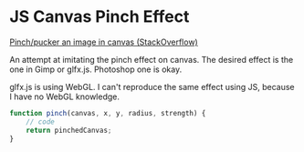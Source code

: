 # JS Canvas Pinch Effect

[Pinch/pucker an image in canvas (StackOverflow)](http://stackoverflow.com/questions/33402497/pinch-pucker-an-image-in-canvas)

An attempt at imitating the pinch effect on canvas. The desired effect is the one in Gimp or glfx.js. Photoshop one is okay.

glfx.js is using WebGL. I can't reproduce the same effect using JS, because I have no WebGL knowledge.

```javascript
function pinch(canvas, x, y, radius, strength) {
	// code
	return pinchedCanvas;
}
```